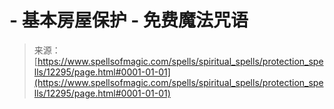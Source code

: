 <!--yml

分类：未分类

日期：2024-06-12 18:49:55

-->

# -   基本房屋保护 - 免费魔法咒语

> 来源：[https://www.spellsofmagic.com/spells/spiritual_spells/protection_spells/12295/page.html#0001-01-01](https://www.spellsofmagic.com/spells/spiritual_spells/protection_spells/12295/page.html#0001-01-01)
